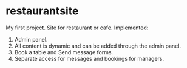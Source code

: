 # restaurantsite
My first project. Site for restaurant or cafe.
Implemented:
1. Admin panel.
2. All content is dynamic and can be added through the admin panel.
3. Book a table and Send message forms.
4. Separate access for messages and bookings for managers.
